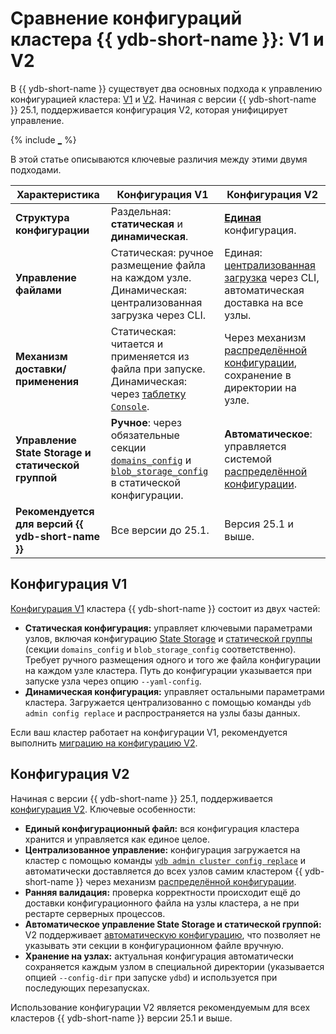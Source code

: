 # Сравнение конфигураций кластера {{ ydb-short-name }}: V1 и V2

В {{ ydb-short-name }} существует два основных подхода к управлению конфигурацией кластера: [V1](../configuration-management/configuration-v1/index.md) и [V2](../configuration-management/configuration-v2/index.md). Начиная с версии {{ ydb-short-name }} 25.1, поддерживается конфигурация V2, которая унифицирует управление.

{% include [_](_includes/configuration-version-note.md) %}

В этой статье описываются ключевые различия между этими двумя подходами.

| Характеристика                 | Конфигурация V1                                  | Конфигурация V2                                     |
| ------------------------------ | ------------------------------------------------ | -------------------------------------------------- |
| **Структура конфигурации**     | Раздельная: **статическая** и **динамическая**. | [**Единая**](../configuration-management/configuration-v2/config-overview.md) конфигурация. |
| **Управление файлами**         | Статическая: ручное размещение файла на каждом узле.<br>Динамическая: централизованная загрузка через CLI. | Единая: [централизованная загрузка](../configuration-management/configuration-v2/update-config.md) через CLI, автоматическая доставка на все узлы. |
| **Механизм доставки/применения** | Статическая: читается и применяется из файла при запуске.<br>Динамическая: через [таблетку `Console`](../../concepts/glossary.md#console). | Через механизм [распределённой конфигурации](../../concepts/glossary.md#distributed-configuration), сохранение в директории на узле. |
| **Управление State Storage и статической группой** | **Ручное**: через обязательные секции [`domains_config`](../../reference/configuration/index.md#domains-state) и [`blob_storage_config`](../../reference/configuration/index.md#blob_storage_config) в статической конфигурации. | **Автоматическое**: управляется системой [распределённой конфигурации](../../concepts/glossary.md#distributed-configuration). |
| **Рекомендуется для версий {{ ydb-short-name }}** | Все версии до 25.1.                             | Версия 25.1 и выше.                                |

## Конфигурация V1

[Конфигурация V1](../configuration-management/configuration-v1/index.md) кластера {{ ydb-short-name }} состоит из двух частей:

*   **Статическая конфигурация:** управляет ключевыми параметрами узлов, включая конфигурацию [State Storage](../../reference/configuration/index.md#domains-state) и [статической группы](../../reference/configuration/index.md#blob_storage_config) (секции `domains_config` и `blob_storage_config` соответственно). Требует ручного размещения одного и того же файла конфигурации на каждом узле кластера. Путь до конфигурации указывается при запуске узла через опцию `--yaml-config`.
*   **Динамическая конфигурация:** управляет остальными параметрами кластера. Загружается централизованно с помощью команды `ydb admin config replace` и распространяется на узлы базы данных.

Если ваш кластер работает на конфигурации V1, рекомендуется выполнить [миграцию на конфигурацию V2](migration/migration-to-v2.md).

## Конфигурация V2

Начиная с версии {{ ydb-short-name }} 25.1, поддерживается [конфигурация V2](../configuration-management/configuration-v2/config-overview.md). Ключевые особенности:

* **Единый конфигурационный файл:** вся конфигурация кластера хранится и управляется как единое целое.
* **Централизованное управление:** конфигурация загружается на кластер с помощью команды [`ydb admin cluster config replace`](../configuration-management/configuration-v2/update-config.md) и автоматически доставляется до всех узлов самим кластером {{ ydb-short-name }} через механизм [распределённой конфигурации](../../concepts/glossary.md#distributed-configuration).
* **Ранняя валидация:** проверка корректности происходит ещё до доставки конфигурационного файла на узлы кластера, а не при рестарте серверных процессов.
* **Автоматическое управление State Storage и статической группой:** V2 поддерживает [автоматическую конфигурацию](../configuration-management/configuration-v2/config-overview.md), что позволяет не указывать эти секции в конфигурационном файле вручную.
* **Хранение на узлах:** актуальная конфигурация автоматически сохраняется каждым узлом в специальной директории (указывается опцией `--config-dir` при запуске `ydbd`) и используется при последующих перезапусках.


Использование конфигурации V2 является рекомендуемым для всех кластеров {{ ydb-short-name }} версии 25.1 и выше.